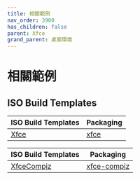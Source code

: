 ```yaml
---
title: 相關範例
nav_order: 3900
has_children: false
parent: Xfce
grand_parent: 桌面環境
---
```



# 相關範例


## ISO Build Templates

| ISO Build Templates | Packaging |
| --- | --- |
| [Xfce](https://github.com/samwhelp/ezarcher-adjustment/tree/main/project/ezarcher-adjustment-system/ezarcher-adjustment-iso-profile/recipe/template/20221030/adjust/Templates/Xfce-20221030) | [xfce](https://github.com/samwhelp/ezarcher-adjustment/tree/main/project/ezarcher-adjustment-system/ezarcher-adjustment-packaging/pack/core/de/xfce) |


| ISO Build Templates | Packaging |
| --- | --- |
| [XfceCompiz](https://github.com/samwhelp/ezarcher-adjustment/tree/main/project/ezarcher-adjustment-system/ezarcher-adjustment-iso-profile/recipe/template/20221030/alternative/Templates/Xfce/XfceCompiz-20221030) | [xfce-compiz](https://github.com/samwhelp/ezarcher-adjustment/tree/main/project/ezarcher-adjustment-system/ezarcher-adjustment-packaging/pack/alternative/de/xfce/xfce-compiz) |
